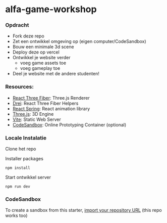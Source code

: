 # alfa-game-workshop

### Opdracht

- Fork deze repo
- Zet een ontwikkel omgeving op (eigen computer/CodeSandbox)
- Bouw een minimale 3d scene
- Deploy deze op vercel
- Ontwikkel je website verder
  - voeg game assets toe
  - voeg gameplay toe
- Deel je website met de andere studenten!

### Resources:

- [React Three Fiber](https://docs.pmnd.rs/react-three-fiber/): Three.js Renderer
- [Drei](https://github.com/pmndrs/drei): React Three Fiber Helpers
- [React Spring](http://https://www.react-spring.dev/): React animation library
- [Three.js](https://threejs.org/docs/index.html#manual/en/introduction/Creating-a-scene): 3D Engine
- [Vite](https://vitejs.dev/guide/): Static Web Server
- [CodeSandbox](https://codesandbox.io/docs/configuration): Online Prototyping Container (optional)

### Locale Instalatie

Clone het repo

Installer packages

```
npm install
```

Start ontwikkel server

```
npm run dev
```
### CodeSandbox
To create a sandbox from this starter, [import your repository URL](https://codesandbox.io/dashboard/repositories) (this repo works too)
